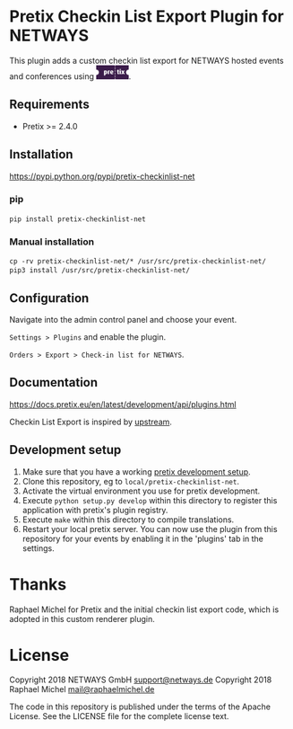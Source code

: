 # Pretix Checkin List Export Plugin for NETWAYS

This plugin adds a custom checkin list export for NETWAYS hosted events and conferences
using <a href="https://pretix.eu/about/en/"><img src="https://github.com/NETWAYS/pretix-invoice-net/blob/master/res/logo.png" height="25"></a>.

## Requirements

* Pretix >= 2.4.0

## Installation

https://pypi.python.org/pypi/pretix-checkinlist-net

### pip

```
pip install pretix-checkinlist-net
```

### Manual installation

```
cp -rv pretix-checkinlist-net/* /usr/src/pretix-checkinlist-net/
pip3 install /usr/src/pretix-checkinlist-net/
```

## Configuration

Navigate into the admin control panel and choose your event.

`Settings > Plugins` and enable the plugin.

`Orders > Export > Check-in list for NETWAYS`.

## Documentation

https://docs.pretix.eu/en/latest/development/api/plugins.html

Checkin List Export is inspired by [upstream](https://github.com/pretix/pretix/blob/master/src/pretix/plugins/checkinlists/exporters.py).

## Development setup

1. Make sure that you have a working [pretix development setup](https://docs.pretix.eu/en/latest/development/setup.html).
2. Clone this repository, eg to ``local/pretix-checkinlist-net``.
3. Activate the virtual environment you use for pretix development.
4. Execute ``python setup.py develop`` within this directory to register this application with pretix's plugin registry.
5. Execute ``make`` within this directory to compile translations.
6. Restart your local pretix server. You can now use the plugin from this repository for your events by enabling it in
   the 'plugins' tab in the settings.


# Thanks

Raphael Michel for Pretix and the initial checkin list export code, which is adopted in this custom renderer plugin.

# License

Copyright 2018 NETWAYS GmbH <support@netways.de>
Copyright 2018 Raphael Michel <mail@raphaelmichel.de>

The code in this repository is published under the terms of the Apache License.
See the LICENSE file for the complete license text.
